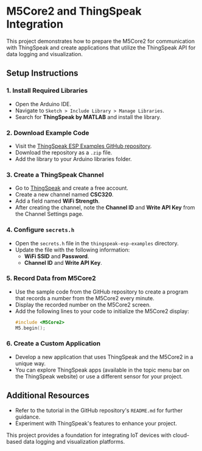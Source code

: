 # M5Core2 and ThingSpeak Integration  

This project demonstrates how to prepare the M5Core2 for communication with ThingSpeak and create applications that utilize the ThingSpeak API for data logging and visualization.  

## Setup Instructions  

### 1. Install Required Libraries  
- Open the Arduino IDE.  
- Navigate to `Sketch > Include Library > Manage Libraries`.  
- Search for **ThingSpeak by MATLAB** and install the library.  

### 2. Download Example Code  
- Visit the [ThingSpeak ESP Examples GitHub repository](https://github.com/nothans/thingspeak-esp-examples).  
- Download the repository as a `.zip` file.  
- Add the library to your Arduino libraries folder.  

### 3. Create a ThingSpeak Channel  
- Go to [ThingSpeak](https://www.thingspeak.com) and create a free account.  
- Create a new channel named **CSC320**.  
- Add a field named **WiFi Strength**.  
- After creating the channel, note the **Channel ID** and **Write API Key** from the Channel Settings page.  

### 4. Configure `secrets.h`  
- Open the `secrets.h` file in the `thingspeak-esp-examples` directory.  
- Update the file with the following information:  
    - **WiFi SSID** and **Password**.  
    - **Channel ID** and **Write API Key**.  

### 5. Record Data from M5Core2  
- Use the sample code from the GitHub repository to create a program that records a number from the M5Core2 every minute.  
- Display the recorded number on the M5Core2 screen.  
- Add the following lines to your code to initialize the M5Core2 display:  
    ```cpp  
    #include <M5Core2>  
    M5.begin();  
    ```  

### 6. Create a Custom Application  
- Develop a new application that uses ThingSpeak and the M5Core2 in a unique way.  
- You can explore ThingSpeak apps (available in the topic menu bar on the ThingSpeak website) or use a different sensor for your project.  

## Additional Resources  
- Refer to the tutorial in the GitHub repository's `README.md` for further guidance.  
- Experiment with ThingSpeak's features to enhance your project.  

This project provides a foundation for integrating IoT devices with cloud-based data logging and visualization platforms.  
